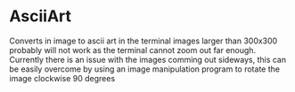 # AsciiArt

Converts in image to ascii art in the terminal
images larger than 300x300 probably will not work as the terminal cannot zoom out far enough. 
Currently there is an issue with the images comming out sideways, this can be easily overcome by using an image manipulation program to rotate the image clockwise
90 degrees
